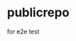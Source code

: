# publicrepo
for e2e test

















































































































































































































































































































































































































































































































































































































































































































































































































































































































































































































































































































































































































































































































































































































































































































































































































































































































































































































































































































































































































































































































































































































































































































































































































































































































































































































































































































































































































































































































































































